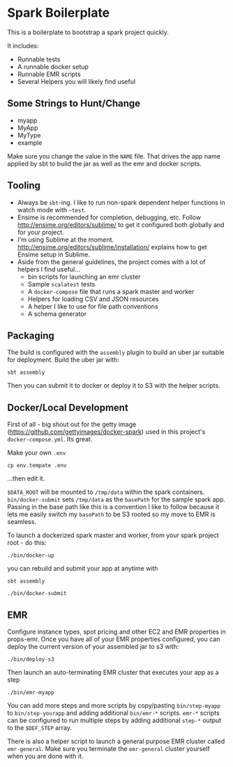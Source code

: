 # Spark Boilerplate

This is a boilerplate to bootstrap a spark project quickly.

It includes:

* Runnable tests
* A runnable docker setup
* Runnable EMR scripts
* Several Helpers you will likely find useful

## Some Strings to Hunt/Change

* myapp
* MyApp
* MyType
* example

Make sure you change the value in the `NAME` file. That drives the app name applied by sbt to build the jar as well as the emr and docker scripts.

## Tooling

* Always be `sbt`-ing. I like to run non-spark dependent helper functions in watch mode with `~test`.
* Ensime is recommended for completion, debugging, etc. Follow http://ensime.org/editors/sublime/ to get it configured both globally and for your project.
* I'm using Sublime at the moment. http://ensime.org/editors/sublime/installation/ explains how to get Ensime setup in Sublime.
* Aside from the general guidelines, the project comes with a lot of helpers I find useful...
  * bin scripts for launching an emr cluster
  * Sample `scalatest` tests
  * A `docker-compose` file that runs a spark master and worker
  * Helpers for loading CSV and JSON resources
  * A helper I like to use for file path conventions
  * A schema generator

## Packaging

The build is configured with the `assembly` plugin to build an uber jar suitable for deployment. Build the uber jar with:

```
sbt assembly
```

Then you can submit it to docker or deploy it to S3 with the helper scripts.

## Docker/Local Development

First of all - big shout out for the getty image (https://github.com/gettyimages/docker-spark) used in this project's `docker-compose.yml`. Its great.

Make your own `.env`

```
cp env.tempate .env
```

...then edit it.

`$DATA_ROOT` will be mounted to `/tmp/data` within the spark containers. `bin/docker-submit` sets `/tmp/data` as the `basePath` for the sample spark app. Passing in the base path like this is a convention I like to follow because it lets me easily switch my `basePath` to be S3 rooted so my move to EMR is seamless.

To launch a dockerized spark master and worker, from your spark project root - do this:

```
./bin/docker-up
```

you can rebuild and submit your app at anytime with

```
sbt assembly

./bin/docker-submit
```

## EMR

Configure instance types, spot pricing and other EC2 and EMR properties in props-emr. Once you have all of your EMR properties configured, you can deploy the current version of your assembled jar to s3 with:

```
./bin/deploy-s3
```

Then launch an auto-terminating EMR cluster that executes your app as a step

```
./bin/emr-myapp
```

You can add more steps and more scripts by copy/pasting `bin/step-myapp` to `bin/step-yourapp` and adding additional `bin/emr-*` scripts. `emr-*` scripts can be configured to run multiple steps by adding additional `step-*` output to the `$DEF_STEP` array.

There is also a helper script to launch a general purpose EMR cluster called `emr-general`. Make sure you terminate the `emr-general` cluster yourself when you are done with it.


